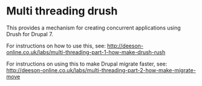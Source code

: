 Multi threading drush
=====================

This provides a mechanism for creating concurrent applications using Drush for
Drupal 7.

For instructions on how to use this, see:
http://deeson-online.co.uk/labs/multi-threading-part-1-how-make-drush-rush

For instructions on using this to make Drupal migrate faster, see:
http://deeson-online.co.uk/labs/multi-threading-part-2-how-make-migrate-move
